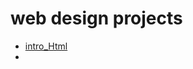 # web design projects

<ul>
<li><a href="intro_Html"/index.html" target="_blank">intro_Html</a><li>

</ul>


